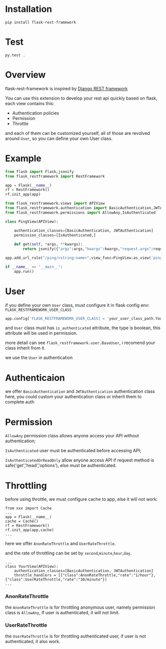 # Installation

    pip install flask-rest-framework

# Test

    py.test .

# Overview
flask-rest-framework is inspired by [Django REST framework](https://github.com/encode/django-rest-framework)

You can use this extension to develop your rest api quickly based on flask, each view contains this:

* Authentication policies
* Permission
* Throttle

and each of them can be customized yourself, all of those are revolved around `User`, so you can define your own
User class.

# Example

```python
from flask import Flask,jsonify
from flask_restframework import RestFramework

app = Flask(__name__)
rf = RestFramework()
rf.init_app(app)

from flask_restframework.views import APIView
from flask_restframework.authentication import BasicAuthentication,JWTAuthentication
from flask_restframework.permissions import AllowAny,IsAuthenticated

class PingView(APIView):

    authentication_classes=[BasicAuthentication, JWTAuthentication]
    permission_classes=[IsAuthenticated,]
    
    def get(self, *args, **kwargs):
        return jsonify({"args":args,"kwargs":kwargs,"request.args":request.args})

app.add_url_rule("/ping/<string:name>",view_func=PingView.as_view('ping'))

if __name__ == "__main__":
    app.run()
```

# User

if you define your own `User` class, must configure it in flask config env: `FLASK_RESTFRAMEWORK_USER_CLASS`

```python
app.config['FLASK_RESTFRAMEWORK_USER_CLASS] = 'your_user_class_path.YourUser'
```

and `User` class must has `is_authenticated` attribute, the type is boolean, this attribute will be used in permission.

more detail can see `flask_restframework.user.BaseUser`, i recomend your class inherit from it.

we use the `User` in authentication

# Authenticaion

we offer `BasicAuthentication` and `JWTAuthentication` authentication class here, you could custom your authentication class or inherit them to complete auth

# Permission

`AllowAny` permission class allows anyone access your API without authentication;

`IsAuthenticated` user must be authenticated before accessing API;

`IsAuthenticatedOrReadOnly` allow anyone access API if request method is safe('get','head','options'), else must be authenticated.

# Throttling

before using throttle, we must configure cache to app, else it will not work:
```
from xxx import Cache
...
app = Flask(__name__)
cache = Cache()
rf = RestFramework()
rf.init_app(app,cache)
...
```
here we offer `AnonRateThrottle` and `UserRateThrottle`.

and the rate of throttling can be set by `second`,`minute`,`hour`,`day`.

```
...
class YourView(APIView):
    authentication_classes=[BasicAuthentication, JWTAuthentication]
    throttle_handlers = [{"class":AnonRateThrottle,"rate":"1/hour"},{"class":UserRateThrottle,"rate":"10/minute"}]
...
```

### AnonRateThrottle

the `AnonRateThrottle` is for throttling anonymous user, namely permission class is `AllowAny`, if user is authenticated, it will not limit.

### UserRateThrottle

the `UserRateThrottle` is for throttling authenticated user, if user is not authenticated, it also work.
